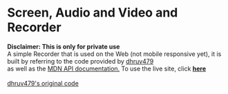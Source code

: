# Screen, Audio and Video and Recorder
<b>Disclaimer: This is only for private use</b><br>
A simple Recorder that is used on the Web (not mobile responsive yet), it is built by referring to the code provided by <a href="https://github.com/dhruv479">dhruv479</a><br> as well as the <a href="https://developer.mozilla.org/en-US/docs/Web/API/MediaStream_Recording_API"> MDN API documentation.</a>
To use the live site, click <a href="https://brad88888.github.io/Recorder/"><b>here</b></a><br><br>
<a href="https://github.com/dhruv479/recorder">dhruv479's original code</a><br>
